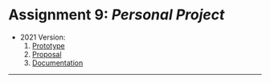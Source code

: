 # Assignment 9: *Personal Project*

* 2021 Version: 
  1. [Prototype](https://courses.ideate.cmu.edu/60-428/f2021/offerings/8-mid-semester-project/)
  2. [Proposal](https://courses.ideate.cmu.edu/60-428/f2021/offerings/10-research-proposal//)
  3. [Documentation](https://courses.ideate.cmu.edu/60-428/f2021/offerings/12-final-project-documentation/)


---
